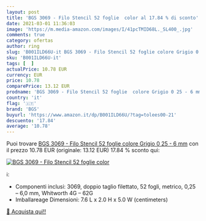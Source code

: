 ```yaml
---
layout: post
title: 'BGS 3069 - Filo Stencil 52 foglie  color al 17.84 % di sconto'
date: 2021-03-01 11:36:03
image: 'https://m.media-amazon.com/images/I/41pcTMID68L._SL400_.jpg'
comments: true
category: ofertas
author: ring
slug: 'B001ILD66U-it BGS 3069 - Filo Stencil 52 foglie colore Grigio 0 25 - 6 mm'
sku: 'B001ILD66U-it'
tags: [  ]
actualPrice: 10.78 EUR
currency: EUR
price: 10.78
comparePrice: 13.12 EUR
prodname: 'BGS 3069 - Filo Stencil 52 foglie  colore Grigio 0 25 - 6 mm'
country: 'it'
flag: '🇮🇹'
brand: 'BGS'
buyurl: 'https://www.amazon.it/dp/B001ILD66U/?tag=tolees00-21'
descuento: '17.84'
average: '10.78'
---
```


Puoi trovare [BGS 3069 - Filo Stencil 52 foglie  colore Grigio 0 25 - 6 mm](https://www.amazon.it/dp/B001ILD66U/?tag=tolees00-21) con il prezzo 10.78 EUR (originale: 13.12 EUR) 17.84 % sconto qui:

[![BGS 3069 - Filo Stencil 52 foglie  color](https://m.media-amazon.com/images/I/41pcTMID68L._SL400_.jpg)](https://www.amazon.it/dp/B001ILD66U/?tag=tolees00-21)

ℹ️:

- Componenti inclusi: 3069, doppio taglio filettato, 52 fogli, metrico, 0,25 – 6,0 mm, Whitworth 4G – 62G
- Imballareage Dimensioni: 7.6 L x 2.0 H x 5.0 W (centimeters)

[🛒 Acquista qui!!](https://www.amazon.it/dp/B001ILD66U/?tag=tolees00-21)
